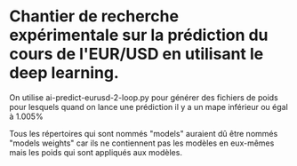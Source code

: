 
# Chantier de recherche expérimentale sur la prédiction du cours de l'EUR/USD en utilisant le deep learning.

On utilise ai-predict-eurusd-2-loop.py pour générer des fichiers de poids pour lesquels quand on lance une prédiction il y a un mape inférieur ou égal à 1.005%

Tous les répertoires qui sont nommés "models" auraient dû être nommés "models weights" car ils ne contiennent pas les modèles en eux-mêmes mais les poids qui sont appliqués aux modèles.

